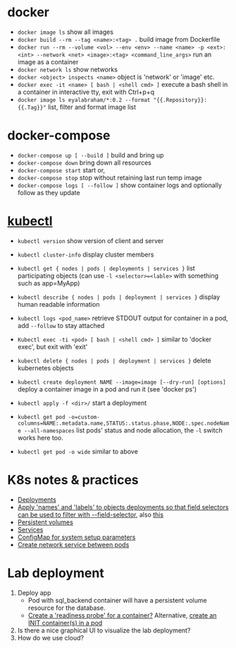# docker

- ```docker image ls``` show all images
- ```docker build --rm --tag <name>:<tag> .``` build image from Dockerfile
- ```docker run --rm --volume <vol> --env <env> --name <name> -p <ext>:<int> --network <net> <image>:<tag> <command_line_args>``` run an image as a container
- ```docker network ls``` show networks
- ```docker <object> inspects <name>``` object is 'network' or 'image' etc.
- ```docker exec -it <name> [ bash | <shell cmd> ]``` execute a bash shell in a container in interactive tty, exit with Ctrl+p+q
- ```docker image ls eyalabraham/*:0.2 --format "{{.Repository}}:{{.Tag}}"``` list, filter and format image list

# docker-compose

- ```docker-compose up [ --build ]``` build and bring up
- ```docker-compose down``` bring down all resources
- ```docker-compose start``` start or,
- ```docker-compose stop``` stop without retaining last run temp image
- ```docker-compose logs [ --follow ]``` show container logs and optionally follow as they update

# [kubectl](https://kubernetes.io/docs/tutorials/)

- ```kubectl version``` show version of client and server
- ```kubectl cluster-info``` display cluster members

- ```kubectl get { nodes | pods | deployments | services }``` list participating objects (can use ```-l <selector>=<lable>``` with something such as app=MyApp)
- ```kubectl describe { nodes | pods | deployment | services }``` display human readable information
- ```kubectl logs <pod_name>``` retrieve STDOUT output for container in a pod, add ```--follow``` to stay attached
- ```Kubectl exec -ti <pod> [ bash | <shell cmd> ]``` similar to 'docker exec', but exit with 'exit'
- ```kubectl delete { nodes | pods | deployment | services }``` delete kubernetes objects
- ```kubectl create deployment NAME --image=image [--dry-run] [options]``` deploy a container image in a pod and run it (see 'docker ps')
- ```kubectl apply -f <dir>/``` start a deployment

- ```kubectl get pod -o=custom-columns=NAME:.metadata.name,STATUS:.status.phase,NODE:.spec.nodeName --all-namespaces``` list pods' status and node allocation, the ```-l``` switch works here too.
- ```kubectl get pod -o wide``` similar to above

# K8s notes & practices

- [Deployments](https://kubernetes.io/docs/concepts/workloads/controllers/deployment/)
- [Apply 'names' and 'labels' to objects deployments so that field selectors can be used to filter with --field-selector](https://kubernetes.io/docs/concepts/overview/working-with-objects/field-selectors/), also [this](https://kubernetes.io/docs/concepts/overview/working-with-objects/common-labels/)
- [Persistent volumes](https://kubernetes.io/docs/concepts/storage/volumes/)
- [Services](https://kubernetes.io/docs/concepts/services-networking/service/)
- [ConfigMap for system setup parameters](https://kubernetes.io/docs/tasks/configure-pod-container/configure-pod-configmap/)
- [Create network service between pods](https://kubernetes.io/docs/tasks/access-application-cluster/connecting-frontend-backend/)

# Lab deployment

1. Deploy app
   - Pod with sql_backend container will have a persistent volume resource for the database.
   - [Create a 'readiness probe' for a container?](https://kubernetes.io/docs/tasks/configure-pod-container/configure-liveness-readiness-startup-probes/)
     Alternative, [create an INIT container(s) in a pod](https://kubernetes.io/docs/concepts/workloads/pods/init-containers/)
2. Is there a nice graphical UI to visualize the lab deployment?
3. How do we use cloud?

